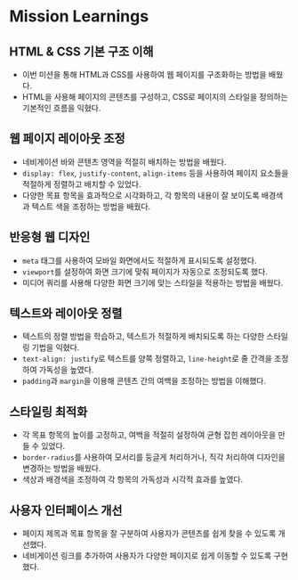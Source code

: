 # Mission Learnings


## HTML & CSS 기본 구조 이해

   - 이번 미션을 통해 HTML과 CSS를 사용하여 웹 페이지를 구조화하는 방법을 배웠다.
   - HTML을 사용해 페이지의 콘텐츠를 구성하고, CSS로 페이지의 스타일을 정의하는 기본적인 흐름을 익혔다.

## 웹 페이지 레이아웃 조정

   - 네비게이션 바와 콘텐츠 영역을 적절히 배치하는 방법을 배웠다.
   - `display: flex`, `justify-content`, `align-items` 등을 사용하여 페이지 요소들을 적절하게 정렬하고 배치할 수 있었다.
   - 다양한 목표 항목을 효과적으로 시각화하고, 각 항목의 내용이 잘 보이도록 배경색과 텍스트 색을 조정하는 방법을 배웠다.

## 반응형 웹 디자인

   - `meta` 태그를 사용하여 모바일 화면에서도 적절하게 표시되도록 설정했다.
   - `viewport`를 설정하여 화면 크기에 맞춰 페이지가 자동으로 조정되도록 했다.
   - 미디어 쿼리를 사용해 다양한 화면 크기에 맞는 스타일을 적용하는 방법을 배웠다.

## 텍스트와 레이아웃 정렬

   - 텍스트의 정렬 방법을 학습하고, 텍스트가 적절하게 배치되도록 하는 다양한 스타일링 기법을 익혔다.
   - `text-align: justify`로 텍스트를 양쪽 정렬하고, `line-height`로 줄 간격을 조정하여 가독성을 높였다.
   - `padding`과 `margin`을 이용해 콘텐츠 간의 여백을 조정하는 방법을 이해했다.

## 스타일링 최적화

   - 각 목표 항목의 높이를 고정하고, 여백을 적절히 설정하여 균형 잡힌 레이아웃을 만들 수 있었다.
   - `border-radius`를 사용하여 모서리를 둥글게 처리하거나, 직각 처리하여 디자인을 변경하는 방법을 배웠다.
   - 색상과 배경색을 조정하여 각 항목의 가독성과 시각적 효과를 높였다.

## 사용자 인터페이스 개선

   - 페이지 제목과 목표 항목을 잘 구분하여 사용자가 콘텐츠를 쉽게 찾을 수 있도록 개선했다.
   - 네비게이션 링크를 추가하여 사용자가 다양한 페이지로 쉽게 이동할 수 있도록 구현했다.